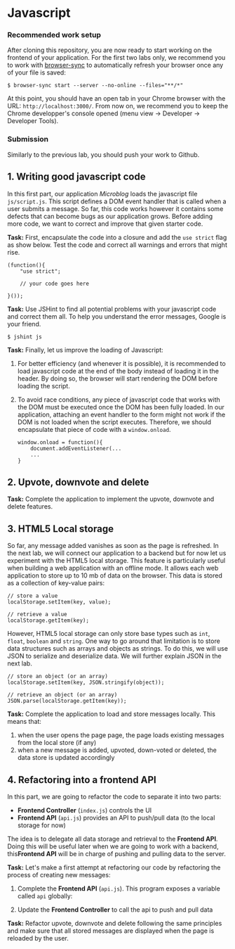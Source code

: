 # Javascript

###  Recommended work setup

After cloning this repository, you are now ready to start working on the frontend of your application. For the first two labs only, we recommend you to work with [browser-sync](https://www.browsersync.io/) to automatically refresh your browser once any of your file is saved:

```
$ browser-sync start --server --no-online --files="**/*"
```

At this point, you should have an open tab in your Chrome browser with the URL: `http://localhost:3000/`. From now on, we recommend you to keep the Chrome developper's console opened (menu view -> Developer -> Developer Tools).  

### Submission

Similarly to the previous lab, you should push your work to Github. 

## 1. Writing good javascript code

In this first part, our application *Microblog* loads the javascript file `js/script.js`. This script defines a DOM event handler that is called when a user submits a message. So far, this code works however it contains some defects that can become bugs as our application grows. Before adding more code, we want to correct and improve that given starter code. 

**Task:** First, encapsulate the code into a closure and add the `use strict` flag as show below. Test the code and correct all warnings and errors that might rise. 

```
(function(){
    "use strict";
    
    // your code goes here
    
}());
```

**Task:** Use JSHint to find all potential problems with your javascript code and correct them all. To help you understand the error messages, Google is your friend. 

```
$ jshint js
```

**Task:** Finally, let us improve the loading of Javascript:

1. For better efficiency (and whenever it is possible), it is recommended to load javascript code at the end of the body instead of loading it in the header. By doing so, the browser will start rendering the DOM before loading the script.
2. To avoid race conditions, any piece of javascript code that works with the DOM must be executed once the DOM has been fully loaded. In our application, attaching an event handler to the form might not work if the DOM is not loaded when the script executes. Therefore, we should encapsulate that piece of code with a `window.onload`. 
    
    ```
    window.onload = function(){
        document.addEventListener(...
        ...
    }
    ```

## 2. Upvote, downvote and delete

**Task:** Complete the application to implement the upvote, downvote and delete features.

## 3. HTML5 Local storage

So far, any message added vanishes as soon as the page is refreshed. In the next lab, we will connect our application to a backend but for now let us experiment with the HTML5 local storage. This feature is particularly useful when building a web application with an offline mode. It allows each web application to store up to 10 mb of data on the browser. This data is stored as a collection of key-value pairs:

```
// store a value
localStorage.setItem(key, value);

// retrieve a value
localStorage.getItem(key);
```

However, HTML5 local storage can only store base types such as `int`, `float`, `boolean` and `string`. One way to go around that limitation is to store data structures such as arrays and objects as strings. To do this, we will use JSON to serialize and deserialize data. We will further explain JSON in the next lab. 

```
// store an object (or an array)
localStorage.setItem(key, JSON.stringify(object));

// retrieve an object (or an array)
JSON.parse(localStorage.getItem(key));
```

**Task:** Complete the application to load and store messages locally. This means that:

1. when the user opens the page page, the page loads existing messages from the local store (if any)
2. when a new message is added, upvoted, down-voted or deleted, the data store is updated accordingly 

## 4. Refactoring into a frontend API

In this part, we are going to refactor the code to separate it into two parts:

- **Frontend Controller** (`index.js`) controls the UI
- **Frontend API** (`api.js`) provides an API to push/pull data (to the local storage for now)

The idea is to delegate all data storage and retrieval to the **Frontend API**. Doing this will be useful later when we are going to work with a backend, this**Frontend API** will be in charge of pushing and pulling data to the server. 

**Task:** Let's make a first attempt at refactoring our code by refactoring the process of creating new messages: 

1. Complete the **Frontend API** (`api.js`). This program exposes a variable called `api` globally:  

2. Update the **Frontend Controller** to call the api to push and pull data 
    
**Task:** Refactor upvote, downvote and delete following the same principles and make sure that all stored messages are displayed when the page is reloaded by the user. 

